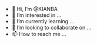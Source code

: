 - 👋 Hi, I’m @KIANBA
- 👀 I’m interested in ...
- 🌱 I’m currently learning ...
- 💞️ I’m looking to collaborate on ...
- 📫 How to reach me ...

<!---
KIANBA/KIANBA is a ✨ special ✨ repository because its `README.md` (this file) appears on your GitHub profile.
You can click the Preview link to take a look at your changes.
--->
